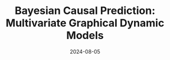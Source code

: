 ---
title: "Bayesian Causal Prediction: Multivariate Graphical Dynamic Models"
collection: talks
type: "Talk"
permalink: /talks/2024-08-05-talk-2
venue: "Joint Statistical Meetings"
date: 2024-08-05
location: "Portland, Oregon"
---